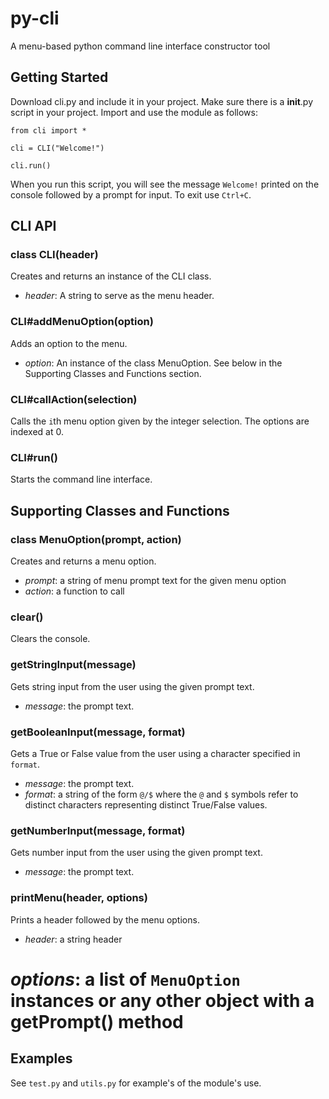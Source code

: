 py-cli
======

A menu-based python command line interface constructor tool

Getting Started
-------

Download cli.py and include it in your project. Make sure there is a __init__.py script in your project. Import and use the module as follows:

```
from cli import *

cli = CLI("Welcome!")

cli.run()
```

When you run this script, you will see the message `Welcome!` printed on the console followed by a prompt for input. To exit use `Ctrl+C`.

CLI API
-------

### class CLI(header)

Creates and returns an instance of the CLI class.

 * <i>header</i>: A string to serve as the menu header.

### CLI#addMenuOption(option)

Adds an option to the menu.

 * <i>option</i>: An instance of the class MenuOption. See below in the Supporting Classes and Functions section.

### CLI#callAction(selection)

Calls the `i`th menu option given by the integer selection. The options are indexed at 0.

### CLI#run()

Starts the command line interface.

Supporting Classes and Functions
-------

### class MenuOption(prompt, action)

Creates and returns a menu option.

 * <i>prompt</i>: a string of menu prompt text for the given menu option
 * <i>action</i>: a function to call

### clear()

Clears the console.

### getStringInput(message)

Gets string input from the user using the given prompt text.

 * <i>message</i>: the prompt text.

### getBooleanInput(message, format)

Gets a True or False value from the user using a character specified in `format`.

 * <i>message</i>: the prompt text.
 * <i>format</i>: a string of the form `@/$` where the `@` and `$` symbols refer to distinct characters representing distinct True/False values.

### getNumberInput(message, format)

Gets number input from the user using the given prompt text.

 * <i>message</i>: the prompt text.

### printMenu(header, options)

Prints a header followed by the menu options.

 * <i>header</i>: a string header
 # <i>options</i>: a list of `MenuOption` instances or any other object with a getPrompt() method

Examples
-------

See `test.py` and `utils.py` for example's of the module's use.
